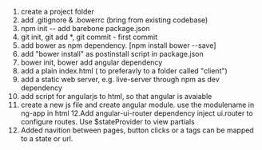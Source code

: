 1. create a project folder <project-name>
2. add .gitignore & .bowerrc (bring from existing codebase)
3. npm init -- add barebone package.json
4. git init, git add *, git commit - first commit
5. add bower as npm dependency. [npm install bower --save]
6. add "bower install" as postinstall script in package.json
7. bower init, bower add angular dependency
8. add a plain index.html ( to preferavly to a folder called "client")
9. add a static web server, e.g. live-server through npm as dev dependency
10. add script for angularjs to html, so that angular is avaiable
11. create a new js file and create angular module. use the modulename in ng-app in html
12.Add angular-ui-router dependency
       inject  ui.router to configure routes.
       Use $stateProvider to view partials
13.    Added navition between pages, button clicks or a tags can be mapped to a state or url.


